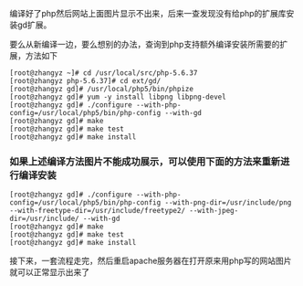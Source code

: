 
编译好了php然后网站上面图片显示不出来，后来一查发现没有给php的扩展库安装gd扩展。

要么从新编译一边，要么想别的办法，查询到php支持额外编译安装所需要的扩展，方法如下

```shell
[root@zhangyz ~]# cd /usr/local/src/php-5.6.37
[root@zhangyz php-5.6.37]# cd ext/gd/
[root@zhangyz gd]# /usr/local/php5/bin/phpize
[root@zhangyz gd]# yum -y install libpng libpng-devel
[root@zhangyz gd]# ./configure --with-php-config=/usr/local/php5/bin/php-config --with-gd
[root@zhangyz gd]# make
[root@zhangyz gd]# make test
[root@zhangyz gd]# make install
```

### 如果上述编译方法图片不能成功展示，可以使用下面的方法来重新进行编译安装

```
[root@zhangyz gd]# ./configure --with-php-config=/usr/local/php5/bin/php-config --with-png-dir=/usr/include/png --with-freetype-dir=/usr/include/freetype2/ --with-jpeg-dir=/usr/include/ --with-gd
[root@zhangyz gd]# make
[root@zhangyz gd]# make test
[root@zhangyz gd]# make install
```

接下来，一套流程走完，然后重启apache服务器在打开原来用php写的网站图片就可以正常显示出来了
